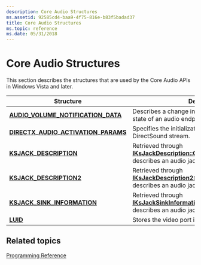 ```yaml
---
description: Core Audio Structures
ms.assetid: 92585cd4-baa9-4f75-816e-b83f5badad37
title: Core Audio Structures
ms.topic: reference
ms.date: 05/31/2018
---
```


# Core Audio Structures

This section describes the structures that are used by the Core Audio APIs in Windows Vista and later.



| Structure                                                                     | Description                                                                                                                                                         |
|-------------------------------------------------------------------------------|---------------------------------------------------------------------------------------------------------------------------------------------------------------------|
| [**AUDIO\_VOLUME\_NOTIFICATION\_DATA**](/windows/desktop/api/Endpointvolume/ns-endpointvolume-audio_volume_notification_data)   | Describes a change in the volume level or muting state of an audio endpoint device.                                                                                 |
| [**DIRECTX\_AUDIO\_ACTIVATION\_PARAMS**](/windows/win32/api/mmdeviceapi/ns-mmdeviceapi-directx_audio_activation_params) | Specifies the initialization parameters for a DirectSound stream.                                                                                                   |
| [**KSJACK\_DESCRIPTION**](/windows/win32/api/devicetopology/ns-devicetopology-ksjack_description)                             | Retrieved through [**IKsJackDescription::GetJackDescription**](/windows/desktop/api/Devicetopology/nf-devicetopology-iksjackdescription-getjackdescription); describes an audio jack.                                 |
| [**KSJACK\_DESCRIPTION2**](/windows/desktop/api/Devicetopology/ns-devicetopology-ksjack_description2)<br/>                | Retrieved through [**IKsJackDescription2::GetJackDescription2**](/windows/desktop/api/Devicetopology/nf-devicetopology-iksjackdescription2-getjackdescription2); describes an audio jack. <br/>                 |
| [**KSJACK\_SINK\_INFORMATION**](/windows/desktop/api/Devicetopology/ns-devicetopology-ksjack_sink_information)<br/>       | Retrieved through [**IKsJackSinkInformation::GetJackSinkInformation**](/windows/desktop/api/Devicetopology/nf-devicetopology-iksjacksinkinformation-getjacksinkinformation); describes an audio jack sink.<br/> |
| [**LUID**](/windows/desktop/api/Devicetopology/ns-devicetopology-luid)<br/>                                               | Stores the video port identifier.<br/>                                                                                                                        |



 

## Related topics

<dl> <dt>

[Programming Reference](programming-reference.md)
</dt> </dl>

 

 




